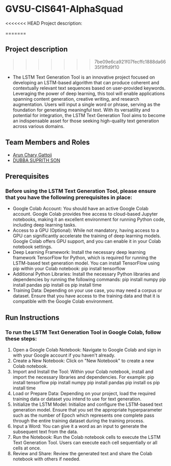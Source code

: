 # GVSU-CIS641-AlphaSquad 

<<<<<<< HEAD
Project description:

=======
## Project description
>>>>>>> 7be09e6ca921f07fecffc1888da6635f9ffd9f10
- The LSTM Text Generation Tool is an innovative project focused on developing an LSTM-based algorithm that can produce coherent and contextually relevant text sequences based on user-provided keywords. Leveraging the power of deep learning, this tool will enable applications spanning content generation, creative writing, and research augmentation. Users will input a single word or phrase, serving as the foundation for generating meaningful text. With its versatility and potential for integration, the LSTM Text Generation Tool aims to become an indispensable asset for those seeking high-quality text generation across various domains.

## Team Members and Roles

* [Arun Chary Gattoji](https://github.com/arunChary024/CIS641-HW2-Gattoji.git)
* [DUBBA SUPRITH SON](https://github.com/suprithson/CIS641-HW2-dubba.git)


## Prerequisites

### Before using the LSTM Text Generation Tool, please ensure that you have the following prerequisites in place:

- Google Colab Account: You should have an active Google Colab account. Google Colab provides free access to cloud-based Jupyter notebooks, making it an excellent environment for running Python code, including deep learning tasks.
- Access to a GPU (Optional): While not mandatory, having access to a GPU can significantly accelerate the training of deep learning models. Google Colab offers GPU support, and you can enable it in your Colab notebook settings.
- Deep Learning Framework: Install the necessary deep learning framework TensorFlow for Python, which is required for running the LSTM-based text generation model. You can install TensorFlow using pip within your Colab notebook:
pip install tensorflow
- Additional Python Libraries: Install the necessary Python libraries and dependencies by running the following commands:
pip install numpy
pip install pandas
pip install os
pip install time
- Training Data: Depending on your use case, you may need a corpus or dataset. Ensure that you have access to the training data and that it is compatible with the Google Colab environment.

## Run Instructions

### To run the LSTM Text Generation Tool in Google Colab, follow these steps:
1.	Open a Google Colab Notebook: Navigate to Google Colab and sign in with your Google account if you haven't already.
2.	Create a New Notebook: Click on "New Notebook" to create a new Colab notebook.
3.	Import and Install the Tool: Within your Colab notebook, install and import the necessary libraries and dependencies. For example:
      pip install tensorflow
      pip install numpy
      pip install pandas
      pip install os
      pip install time
4.	Load or Prepare Data: Depending on your project, load the required training data or dataset you intend to use for text generation.
5.	Initialize the LSTM Model: Initialize and configure the LSTM-based text generation model. Ensure that you set the appropriate hyperparameter such as the number of Epoch which represents one complete pass         through the entire training dataset during the training process.
6.	Input a Word: You can give it a word as an input to generate the subsequent text from the data.
7.	Run the Notebook: Run the Colab notebook cells to execute the LSTM Text Generation Tool. Users can execute each cell sequentially or all cells at once.
8.	Review and Share: Review the generated text and share the Colab notebook with others if needed.

